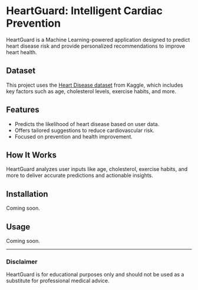# HeartGuard: Intelligent Cardiac Prevention

HeartGuard is a Machine Learning-powered application designed to predict heart disease risk and provide personalized recommendations to improve heart health.

## Dataset
This project uses the [Heart Disease dataset](https://www.kaggle.com/datasets/oktayrdeki/heart-disease) from Kaggle, which includes key factors such as age, cholesterol levels, exercise habits, and more.

## Features
- Predicts the likelihood of heart disease based on user data.
- Offers tailored suggestions to reduce cardiovascular risk.
- Focused on prevention and health improvement.

## How It Works
HeartGuard analyzes user inputs like age, cholesterol, exercise habits, and more to deliver accurate predictions and actionable insights.

## Installation
Coming soon.

## Usage
Coming soon.

---

### Disclaimer
HeartGuard is for educational purposes only and should not be used as a substitute for professional medical advice.
